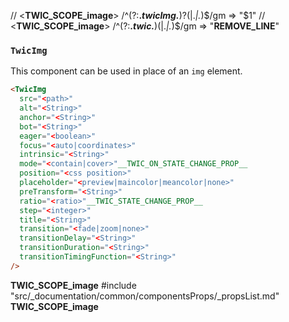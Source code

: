 // <__TWIC_SCOPE_image__> /^(?:__.*twicImg.*__)?(\|.*\|.*)$/gm => "$1"
// <__TWIC_SCOPE_image__> /^(?:__.*twic.*__)(\|.*\|.*)$/gm => "__REMOVE_LINE__"


<div id='twic-img'/>

### `TwicImg`

This component can be used in place of an `img` element.

```html
<TwicImg
  src="<path>"
  alt="<String>"
  anchor="<String>"
  bot="<String>"
  eager="<boolean>"
  focus="<auto|coordinates>"
  intrinsic="<String>"
  mode="<contain|cover>"__TWIC_ON_STATE_CHANGE_PROP__
  position="<css position>"
  placeholder="<preview|maincolor|meancolor|none>"
  preTransform="<String>"
  ratio="<ratio>"__TWIC_STATE_CHANGE_PROP__
  step="<integer>"
  title="<String>"
  transition="<fade|zoom|none>"
  transitionDelay="<String>"
  transitionDuration="<String>"
  transitionTimingFunction="<String>"
/>
```
__TWIC_SCOPE_image__
#include "src/_documentation/common/componentsProps/_propsList.md"
__TWIC_SCOPE_image__
